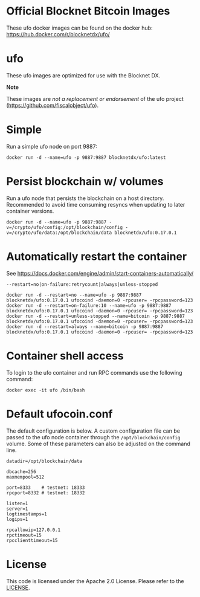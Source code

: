 Official Blocknet Bitcoin Images
=================================

These ufo docker images can be found on the docker hub: https://hub.docker.com/r/blocknetdx/ufo/

ufo
========

These ufo images are optimized for use with the Blocknet DX.

**Note**

These images are _not a replacement or endorsement_ of the ufo project (https://github.com/fiscalobject/ufo).


Simple
======

Run a simple ufo node on port 9887:
```
docker run -d --name=ufo -p 9887:9887 blocknetdx/ufo:latest
```


Persist blockchain w/ volumes
=============================

Run a ufo node that persists the blockchain on a host directory. Recommended to avoid time consuming resyncs when updating to later container versions.
```
docker run -d --name=ufo -p 9887:9887 -v=/crypto/ufo/config:/opt/blockchain/config -v=/crypto/ufo/data:/opt/blockchain/data blocknetdx/ufo:0.17.0.1
```


Automatically restart the container
===================================

See https://docs.docker.com/engine/admin/start-containers-automatically/

`--restart=no|on-failure:retrycount|always|unless-stopped`

```
docker run -d --restart=no --name=ufo -p 9887:9887 blocknetdx/ufo:0.17.0.1 ufocoind -daemon=0 -rpcuser= -rpcpassword=123
docker run -d --restart=on-failure:10 --name=ufo -p 9887:9887 blocknetdx/ufo:0.17.0.1 ufocoind -daemon=0 -rpcuser= -rpcpassword=123
docker run -d --restart=unless-stopped --name=bitcoin -p 9887:9887 blocknetdx/ufo:0.17.0.1 ufocoind -daemon=0 -rpcuser= -rpcpassword=123
docker run -d --restart=always --name=bitcoin -p 9887:9887 blocknetdx/ufo:0.17.0.1 ufocoind -daemon=0 -rpcuser= -rpcpassword=123
```


Container shell access
======================

To login to the ufo container and run RPC commands use the following command:
```
docker exec -it ufo /bin/bash
```


Default ufocoin.conf
=====================

The default configuration is below. A custom configuration file can be passed to the ufo  node container through the `/opt/blockchain/config` volume. Some of these parameters can also be adjusted on the command line.
```
datadir=/opt/blockchain/data

dbcache=256
maxmempool=512

port=8333    # testnet: 18333
rpcport=8332 # testnet: 18332

listen=1
server=1
logtimestamps=1
logips=1

rpcallowip=127.0.0.1
rpctimeout=15
rpcclienttimeout=15
```


License
=======

This code is licensed under the Apache 2.0 License. Please refer to the [LICENSE](https://github.com/BlocknetDX/dockerimages/blob/master/LICENSE).